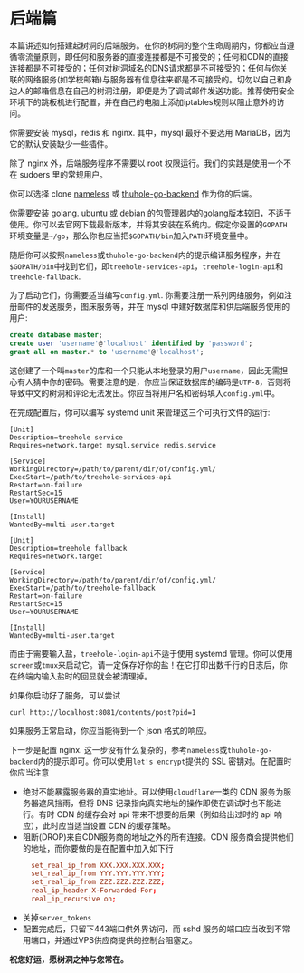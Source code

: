 # 后端篇

本篇讲述如何搭建起树洞的后端服务。在你的树洞的整个生命周期内，你都应当遵循零流量原则，即任何和服务器的直接连接都是不可接受的；任何和CDN的直接连接都是不可接受的；任何对树洞域名的DNS请求都是不可接受的；任何与你关联的网络服务(如学校邮箱)与服务器有信息往来都是不可接受的。切勿以自己和身边人的邮箱信息在自己的树洞注册，即便是为了调试邮件发送功能。推荐使用安全环境下的跳板机进行配置，并在自己的电脑上添加iptables规则以阻止意外的访问。

你需要安装 mysql，redis 和 nginx. 其中，mysql 最好不要选用 MariaDB，因为它的默认安装缺少一些插件。

除了 nginx 外，后端服务程序不需要以 root 权限运行。我们的实践是使用一个不在 sudoers 里的常规用户。

你可以选择 clone [nameless](https://github.com/pkuhollow/nameless.git) 或 [thuhole-go-backend](https://github.com/thuhole/thuhole-go-backend.git) 作为你的后端。

你需要安装 golang. ubuntu 或 debian 的包管理器内的golang版本较旧，不适于使用。你可以去官网下载最新版本，并将其安装在系统内。假定你设置的`GOPATH`环境变量是`~/go`，那么你也应当把`$GOPATH/bin`加入`PATH`环境变量中。

随后你可以按照`nameless`或`thuhole-go-backend`内的提示编译服务程序，并在`$GOPATH/bin`中找到它们，即`treehole-services-api`，`treehole-login-api`和`treehole-fallback`.

为了启动它们，你需要适当编写`config.yml`. 你需要注册一系列网络服务，例如注册邮件的发送服务，图床服务等，并在 mysql 中建好数据库和供后端服务使用的用户:

```SQL
create database master;
create user 'username'@'localhost' identified by 'password';
grant all on master.* to 'username'@'localhost';
```

这创建了一个叫`master`的库和一个只能从本地登录的用户`username`，因此无需担心有人猜中你的密码。需要注意的是，你应当保证数据库的编码是`UTF-8`，否则将导致中文的树洞和评论无法发出。你应当将用户名和密码填入`config.yml`中。

在完成配置后，你可以编写 systemd unit 来管理这三个可执行文件的运行:

```systemd
[Unit]
Description=treehole service
Requires=network.target mysql.service redis.service

[Service]
WorkingDirectory=/path/to/parent/dir/of/config.yml/
ExecStart=/path/to/treehole-services-api
Restart=on-failure
RestartSec=15
User=YOURUSERNAME

[Install]
WantedBy=multi-user.target
```

```systemd
[Unit]
Description=treehole fallback
Requires=network.target

[Service]
WorkingDirectory=/path/to/parent/dir/of/config.yml/
ExecStart=/path/to/treehole-fallback
Restart=on-failure
RestartSec=15
User=YOURUSERNAME

[Install]
WantedBy=multi-user.target
```

而由于需要输入盐，`treehole-login-api`不适于使用 systemd 管理。你可以使用`screen`或`tmux`来启动它。请一定保存好你的盐！在它打印出数千行的日志后，你在终端内输入盐时的回显就会被清理掉。

如果你启动好了服务，可以尝试

```shell
curl http://localhost:8081/contents/post?pid=1
```

如果服务正常启动，你应当能得到一个 json 格式的响应。

下一步是配置 nginx. 这一步没有什么复杂的，参考`nameless`或`thuhole-go-backend`内的提示即可。你可以使用`let's encrypt`提供的 SSL 密钥对。在配置时你应当注意
+ 绝对不能暴露服务器的真实地址。可以使用`cloudflare`一类的 CDN 服务为服务器遮风挡雨，但将 DNS 记录指向真实地址的操作即使在调试时也不能进行。有时 CDN 的缓存会对 api 带来不想要的后果（例如给出过时的 api 响应），此时应当适当设置 CDN 的缓存策略。
+ 阻断(DROP)来自CDN服务商的地址之外的所有连接。CDN 服务商会提供他们的地址，而你要做的是在配置中加入如下行
  ```conf
    set_real_ip_from XXX.XXX.XXX.XXX;
    set_real_ip_from YYY.YYY.YYY.YYY;
    set_real_ip_from ZZZ.ZZZ.ZZZ.ZZZ;
    real_ip_header X-Forwarded-For;
    real_ip_recursive on;
  ```
+ 关掉`server_tokens`
+ 配置完成后，只留下443端口供外界访问，而 sshd 服务的端口应当改到不常用端口，并通过VPS供应商提供的控制台阻塞之。

**祝您好运，愿树洞之神与您常在。**
